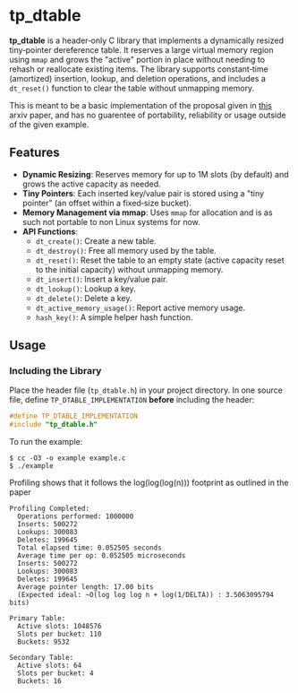 # tp_dtable

**tp_dtable** is a header‑only C library that implements a dynamically resized tiny‑pointer dereference table. It reserves a large virtual memory region using `mmap` and grows the "active" portion in place without needing to rehash or reallocate existing items. The library supports constant‑time (amortized) insertion, lookup, and deletion operations, and includes a `dt_reset()` function to clear the table without unmapping memory.

This is meant to be a basic implementation of the proposal given in [this](https://arxiv.org/abs/2111.12800) arxiv paper, and has no guarentee of portability, reliability or usage outside of the given example.

## Features

- **Dynamic Resizing**: Reserves memory for up to 1M slots (by default) and grows the active capacity as needed.
- **Tiny Pointers**: Each inserted key/value pair is stored using a "tiny pointer" (an offset within a fixed‑size bucket).
- **Memory Management via mmap**: Uses `mmap` for allocation and is as such not portable to non Linux systems for now.
- **API Functions**:
  - `dt_create()`: Create a new table.
  - `dt_destroy()`: Free all memory used by the table.
  - `dt_reset()`: Reset the table to an empty state (active capacity reset to the initial capacity) without unmapping memory.
  - `dt_insert()`: Insert a key/value pair.
  - `dt_lookup()`: Lookup a key.
  - `dt_delete()`: Delete a key.
  - `dt_active_memory_usage()`: Report active memory usage.
  - `hash_key()`: A simple helper hash function.

## Usage

### Including the Library

Place the header file (`tp_dtable.h`) in your project directory. In one source file, define `TP_DTABLE_IMPLEMENTATION` **before** including the header:

```c
#define TP_DTABLE_IMPLEMENTATION
#include "tp_dtable.h"
```

To run the example:
```console
$ cc -O3 -o example example.c
$ ./example
```

Profiling shows that it follows the log(log(log(n))) footprint as outlined in the paper
```
Profiling Completed:
  Operations performed: 1000000
  Inserts: 500272
  Lookups: 300083
  Deletes: 199645
  Total elapsed time: 0.052505 seconds
  Average time per op: 0.052505 microseconds
  Inserts: 500272
  Lookups: 300083
  Deletes: 199645
  Average pointer length: 17.00 bits
  (Expected ideal: ~O(log log log n + log(1/DELTA)) : 3.5063095794 bits)

Primary Table:
  Active slots: 1048576
  Slots per bucket: 110
  Buckets: 9532

Secondary Table:
  Active slots: 64
  Slots per bucket: 4
  Buckets: 16
```
